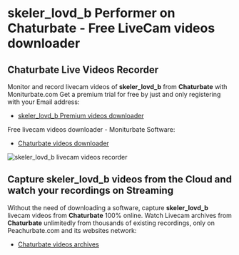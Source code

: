 # skeler_lovd_b Performer on Chaturbate - Free LiveCam videos downloader

## Chaturbate Live Videos Recorder

Monitor and record livecam videos of **skeler_lovd_b** from **Chaturbate** with Moniturbate.com
Get a premium trial for free by just and only registering with your Email address:
* [skeler_lovd_b Premium videos downloader](https://moniturbate.com/request-demo-licence-key.html)

Free livecam videos downloader - Moniturbate Software:
* [Chaturbate videos downloader](https://moniturbate.com/moniturbate-download-software.html)

![skeler_lovd_b livecam videos recorder](https://peachurnet.com/templates/moniturbate-software.png)


## Capture skeler_lovd_b videos from the Cloud and watch your recordings on Streaming

Without the need of downloading a software, capture **skeler_lovd_b** livecam videos from **Chaturbate** 100% online.
Watch Livecam archives from **Chaturbate** unlimitedly from thousands of existing recordings, only on Peachurbate.com and its websites network:
* [Chaturbate videos archives](https://peachurnet.com/)